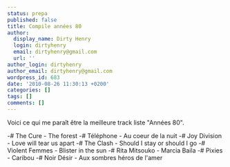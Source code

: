 ```yaml
---
status: prepa
published: false
title: Compile années 80
author:
  display_name: Dirty Henry
  login: dirtyhenry
  email: dirtyhenry@gmail.com
  url: ''
author_login: dirtyhenry
author_email: dirtyhenry@gmail.com
wordpress_id: 683
date: '2010-08-26 11:30:13 +0200'
categories: []
tags: []
comments: []
---
```

Voici ce qui me paraît être la meilleure track liste "Années 80".

-#  The Cure - The forest
-# Téléphone - Au coeur de la nuit
-# Joy Division - Love will tear us apart
-# The Clash - Should I stay or should I go
-# Violent Femmes - Blister in the sun
-# Rita Mitsouko - Marcia Baila
-# Pixies - Caribou
-# Noir Désir - Aux sombres héros de l'amer
